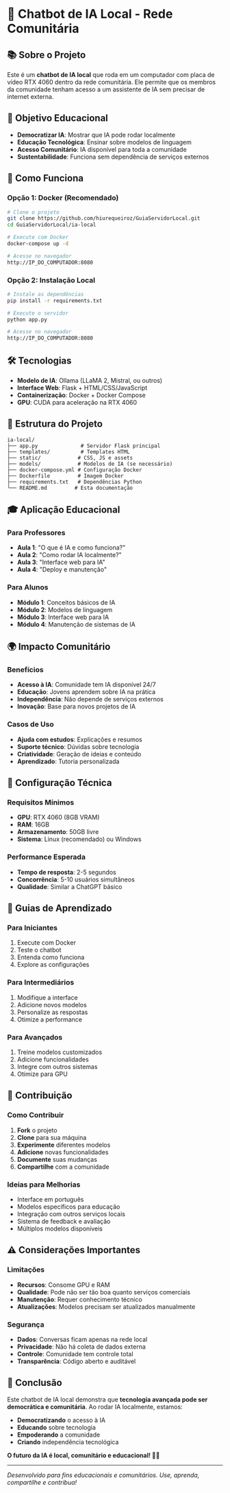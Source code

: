 # 🤖 Chatbot de IA Local - Rede Comunitária

## 📚 Sobre o Projeto

Este é um **chatbot de IA local** que roda em um computador com placa de vídeo RTX 4060 dentro da rede comunitária. Ele permite que os membros da comunidade tenham acesso a um assistente de IA sem precisar de internet externa.

## 🎯 Objetivo Educacional

- **Democratizar IA**: Mostrar que IA pode rodar localmente
- **Educação Tecnológica**: Ensinar sobre modelos de linguagem
- **Acesso Comunitário**: IA disponível para toda a comunidade
- **Sustentabilidade**: Funciona sem dependência de serviços externos

## 🚀 Como Funciona

### Opção 1: Docker (Recomendado)
```bash
# Clone o projeto
git clone https://github.com/hiurequeiroz/GuiaServidorLocal.git
cd GuiaServidorLocal/ia-local

# Execute com Docker
docker-compose up -d

# Acesse no navegador
http://IP_DO_COMPUTADOR:8080
```

### Opção 2: Instalação Local
```bash
# Instale as dependências
pip install -r requirements.txt

# Execute o servidor
python app.py

# Acesse no navegador
http://IP_DO_COMPUTADOR:8080
```

## 🛠️ Tecnologias

- **Modelo de IA**: Ollama (LLaMA 2, Mistral, ou outros)
- **Interface Web**: Flask + HTML/CSS/JavaScript
- **Containerização**: Docker + Docker Compose
- **GPU**: CUDA para aceleração na RTX 4060

## 📁 Estrutura do Projeto

```
ia-local/
├── app.py              # Servidor Flask principal
├── templates/          # Templates HTML
├── static/            # CSS, JS e assets
├── models/            # Modelos de IA (se necessário)
├── docker-compose.yml # Configuração Docker
├── Dockerfile         # Imagem Docker
├── requirements.txt   # Dependências Python
└── README.md         # Esta documentação
```

## 🎓 Aplicação Educacional

### Para Professores
- **Aula 1**: "O que é IA e como funciona?"
- **Aula 2**: "Como rodar IA localmente?"
- **Aula 3**: "Interface web para IA"
- **Aula 4**: "Deploy e manutenção"

### Para Alunos
- **Módulo 1**: Conceitos básicos de IA
- **Módulo 2**: Modelos de linguagem
- **Módulo 3**: Interface web para IA
- **Módulo 4**: Manutenção de sistemas de IA

## 🌍 Impacto Comunitário

### Benefícios
- **Acesso à IA**: Comunidade tem IA disponível 24/7
- **Educação**: Jovens aprendem sobre IA na prática
- **Independência**: Não depende de serviços externos
- **Inovação**: Base para novos projetos de IA

### Casos de Uso
- **Ajuda com estudos**: Explicações e resumos
- **Suporte técnico**: Dúvidas sobre tecnologia
- **Criatividade**: Geração de ideias e conteúdo
- **Aprendizado**: Tutoria personalizada

## 🔧 Configuração Técnica

### Requisitos Mínimos
- **GPU**: RTX 4060 (8GB VRAM)
- **RAM**: 16GB
- **Armazenamento**: 50GB livre
- **Sistema**: Linux (recomendado) ou Windows

### Performance Esperada
- **Tempo de resposta**: 2-5 segundos
- **Concorrência**: 5-10 usuários simultâneos
- **Qualidade**: Similar a ChatGPT básico

## 📖 Guias de Aprendizado

### Para Iniciantes
1. Execute com Docker
2. Teste o chatbot
3. Entenda como funciona
4. Explore as configurações

### Para Intermediários
1. Modifique a interface
2. Adicione novos modelos
3. Personalize as respostas
4. Otimize a performance

### Para Avançados
1. Treine modelos customizados
2. Adicione funcionalidades
3. Integre com outros sistemas
4. Otimize para GPU

## 🤝 Contribuição

### Como Contribuir
1. **Fork** o projeto
2. **Clone** para sua máquina
3. **Experimente** diferentes modelos
4. **Adicione** novas funcionalidades
5. **Documente** suas mudanças
6. **Compartilhe** com a comunidade

### Ideias para Melhorias
- Interface em português
- Modelos específicos para educação
- Integração com outros serviços locais
- Sistema de feedback e avaliação
- Múltiplos modelos disponíveis

## ⚠️ Considerações Importantes

### Limitações
- **Recursos**: Consome GPU e RAM
- **Qualidade**: Pode não ser tão boa quanto serviços comerciais
- **Manutenção**: Requer conhecimento técnico
- **Atualizações**: Modelos precisam ser atualizados manualmente

### Segurança
- **Dados**: Conversas ficam apenas na rede local
- **Privacidade**: Não há coleta de dados externa
- **Controle**: Comunidade tem controle total
- **Transparência**: Código aberto e auditável

## 🎉 Conclusão

Este chatbot de IA local demonstra que **tecnologia avançada pode ser democrática e comunitária**. Ao rodar IA localmente, estamos:

- **Democratizando** o acesso à IA
- **Educando** sobre tecnologia
- **Empoderando** a comunidade
- **Criando** independência tecnológica

**O futuro da IA é local, comunitário e educacional! 🤖✨**

---

*Desenvolvido para fins educacionais e comunitários. Use, aprenda, compartilhe e contribua!* 